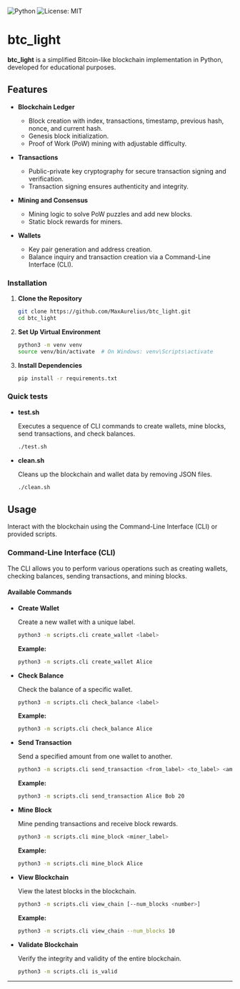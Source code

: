 ![Python](https://img.shields.io/badge/python-3.8%2B-blue.svg)
![License: MIT](https://img.shields.io/badge/License-MIT-yellow.svg)

# btc_light

**btc_light** is a simplified Bitcoin-like blockchain implementation in Python, developed for educational purposes.

## Features

- **Blockchain Ledger**
  - Block creation with index, transactions, timestamp, previous hash, nonce, and current hash.
  - Genesis block initialization.
  - Proof of Work (PoW) mining with adjustable difficulty.

- **Transactions**
  - Public-private key cryptography for secure transaction signing and verification.
  - Transaction signing ensures authenticity and integrity.

- **Mining and Consensus**
  - Mining logic to solve PoW puzzles and add new blocks.
  - Static block rewards for miners.

- **Wallets**
  - Key pair generation and address creation.
  - Balance inquiry and transaction creation via a Command-Line Interface (CLI).

### Installation

1. **Clone the Repository**

   ```bash
   git clone https://github.com/MaxAurelius/btc_light.git
   cd btc_light
   ```

2. **Set Up Virtual Environment**

   ```bash
   python3 -m venv venv
   source venv/bin/activate  # On Windows: venv\Scripts\activate
   ```

3. **Install Dependencies**

   ```bash
   pip install -r requirements.txt
   ```

### Quick tests

- **test.sh**

  Executes a sequence of CLI commands to create wallets, mine blocks, send transactions, and check balances.

  ```bash
  ./test.sh
  ```

- **clean.sh**

  Cleans up the blockchain and wallet data by removing JSON files.

  ```bash
  ./clean.sh
  ```

## Usage

Interact with the blockchain using the Command-Line Interface (CLI) or provided scripts.

### Command-Line Interface (CLI)

The CLI allows you to perform various operations such as creating wallets, checking balances, sending transactions, and mining blocks.

#### Available Commands

- **Create Wallet**

  Create a new wallet with a unique label.

  ```bash
  python3 -m scripts.cli create_wallet <label>
  ```

  **Example:**

  ```bash
  python3 -m scripts.cli create_wallet Alice
  ```

- **Check Balance**

  Check the balance of a specific wallet.

  ```bash
  python3 -m scripts.cli check_balance <label>
  ```

  **Example:**

  ```bash
  python3 -m scripts.cli check_balance Alice
  ```

- **Send Transaction**

  Send a specified amount from one wallet to another.

  ```bash
  python3 -m scripts.cli send_transaction <from_label> <to_label> <amount>
  ```

  **Example:**

  ```bash
  python3 -m scripts.cli send_transaction Alice Bob 20
  ```

- **Mine Block**

  Mine pending transactions and receive block rewards.

  ```bash
  python3 -m scripts.cli mine_block <miner_label>
  ```

  **Example:**

  ```bash
  python3 -m scripts.cli mine_block Alice
  ```

- **View Blockchain**

  View the latest blocks in the blockchain.

  ```bash
  python3 -m scripts.cli view_chain [--num_blocks <number>]
  ```

  **Example:**

  ```bash
  python3 -m scripts.cli view_chain --num_blocks 10
  ```

- **Validate Blockchain**

  Verify the integrity and validity of the entire blockchain.

  ```bash
  python3 -m scripts.cli is_valid
  ```

---
